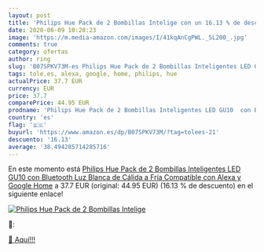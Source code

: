 ```yaml
---
layout: post
title: 'Philips Hue Pack de 2 Bombillas Intelige con un 16.13 % de descuento'
date: 2020-06-09 10:20:23
image: 'https://m.media-amazon.com/images/I/41kqAnCgPWL._SL200_.jpg'
comments: true
category: ofertas
author: ring
slug: 'B07SPKV73M-es Philips Hue Pack de 2 Bombillas Inteligentes LED GU10 con...'
tags: tole.es, alexa, google, home, philips, hue
actualPrice: 37.7 EUR
currency: EUR
price: 37.7
comparePrice: 44.95 EUR
prodname: 'Philips Hue Pack de 2 Bombillas Inteligentes LED GU10  con Bluetooth  Luz Blanca de Cálida a Fría  Compatible con Alexa y Google Home'
country: 'es'
flag: '🇪🇸'
buyurl: 'https://www.amazon.es/dp/B07SPKV73M/?tag=tolees-21'
descuento: '16.13'
average: '38.494285714285716'
---
```


En este momento está [Philips Hue Pack de 2 Bombillas Inteligentes LED GU10  con Bluetooth  Luz Blanca de Cálida a Fría  Compatible con Alexa y Google Home](https://www.amazon.es/dp/B07SPKV73M/?tag=tolees-21) a 37.7 EUR (original: 44.95 EUR) (16.13 %  de descuento) en el siguiente enlace!

[![Philips Hue Pack de 2 Bombillas Intelige](https://m.media-amazon.com/images/I/41kqAnCgPWL._SL200_.jpg)](https://www.amazon.es/dp/B07SPKV73M/?tag=tolees-21)

🔎:


[🛒 Aquí!!!](https://www.amazon.es/dp/B07SPKV73M/?tag=tolees-21)
